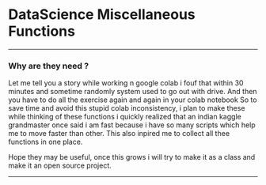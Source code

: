 # DataScience Miscellaneous Functions
-------------------------------------------------------------------------------------
### Why are they need ?
Let me tell you a story while working n google colab i fouf that within 30 minutes and sometime randomly system used to go out with drive. And then  you have to do all the exercise again and again in your colab notebook
So to save time and avoid this stupid colab inconsistency, i plan to make these while thinking of these functions i quickly realized that an indian kaggle grandmaster once said i am fast because i have so many scripts which help me to move faster than other. This also inpired me to collect all thee functions in one place.

Hope they may be useful, once this grows i will try to make it as a class and make it an open source project.

----------------------------------------------------------------------------------------------------------  
